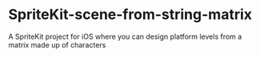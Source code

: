 # SpriteKit-scene-from-string-matrix
A SpriteKit project for iOS where you can design platform levels from a matrix made up of characters
